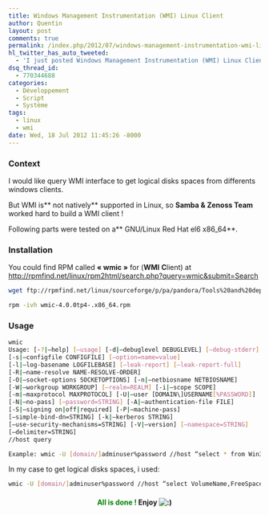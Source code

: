 ```yaml
---
title: Windows Management Instrumentation (WMI) Linux Client
author: Quentin
layout: post
comments: true
permalink: /index.php/2012/07/windows-management-instrumentation-wmi-linux-client/
hl_twitter_has_auto_tweeted:
  - 'I just posted Windows Management Instrumentation (WMI) Linux Client, read it here: http://blog.quentinrousseau.fr/?p=555'
dsq_thread_id:
  - 770344688
categories:
  - Développement
  - Script
  - Système
tags:
  - linux
  - wmi
date: Wed, 18 Jul 2012 11:45:26 -8000
---
```

### Context

I would like query WMI interface to get logical disks spaces from differents windows clients.

But WMI is** not natively** supported in Linux, so **Samba & Zenoss Team** worked hard to build a WMI client !

Following parts were tested on a** GNU/Linux Red Hat el6 x86_64**.

### Installation

You could find RPM called **&laquo;&nbsp;wmic&nbsp;&raquo;** for (**WMI** **C**lient) at <a href="http://rpmfind.net/linux/rpm2html/search.php?query=wmic&submit=Search" target="_blank">http://rpmfind.net/linux/rpm2html/search.php?query=wmic&submit=Search</a>

```bash
wget ftp://rpmfind.net/linux/sourceforge/p/pa/pandora/Tools%20and%20dependencies%20(All%20versions)/RPM%20SUSE/wmic-4.0.0tp4-.x86_64.rpm

rpm -ivh wmic-4.0.0tp4-.x86_64.rpm
```

### Usage

```bash
wmic
Usage: [-?|–help] [–usage] [-d|–debuglevel DEBUGLEVEL] [–debug-stderr]
[-s|–configfile CONFIGFILE] [–option=name=value]
[-l|–log-basename LOGFILEBASE] [–leak-report] [–leak-report-full]
[-R|–name-resolve NAME-RESOLVE-ORDER]
[-O|–socket-options SOCKETOPTIONS] [-n|–netbiosname NETBIOSNAME]
[-W|–workgroup WORKGROUP] [–realm=REALM] [-i|–scope SCOPE]
[-m|–maxprotocol MAXPROTOCOL] [-U|–user [DOMAIN\]USERNAME[%PASSWORD]]
[-N|–no-pass] [–password=STRING] [-A|–authentication-file FILE]
[-S|–signing on|off|required] [-P|–machine-pass]
[–simple-bind-dn=STRING] [-k|–kerberos STRING]
[–use-security-mechanisms=STRING] [-V|–version] [–namespace=STRING]
[–delimiter=STRING]
//host query

Example: wmic -U [domain/]adminuser%password //host “select * from Win32_ComputerSystem”
```

In my case to get logical disks spaces, i used:

```bash
wmic -U [domain/]adminuser%password //host “select VolumeName,FreeSpace from Win32_LogicalDisk”
```

<h4 style="text-align: center;">
  <span style="color: #008000;">All is done !</span> Enjoy <img src="http://blog.quentinrousseau.fr/wp-includes/images/smilies/icon_smile.gif" alt=":)" class="wp-smiley" />
</h4>